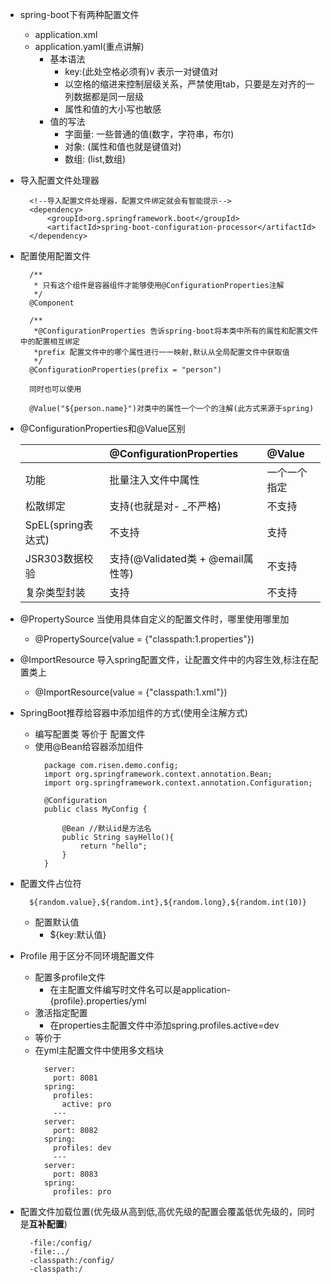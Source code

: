 - spring-boot下有两种配置文件
  - application.xml
  - application.yaml(重点讲解)
    - 基本语法
      - key:(此处空格必须有)v 表示一对键值对
      - 以空格的缩进来控制层级关系，严禁使用tab，只要是左对齐的一列数据都是同一层级
      - 属性和值的大小写也敏感
    - 值的写法
      - 字面量: 一些普通的值(数字，字符串，布尔)
      - 对象: (属性和值也就是键值对)
      - 数组: (list,数组)

- 导入配置文件处理器
  ```
    <!--导入配置文件处理器，配置文件绑定就会有智能提示-->
    <dependency>
        <groupId>org.springframework.boot</groupId>
        <artifactId>spring-boot-configuration-processor</artifactId>
    </dependency>
  ```


- 配置使用配置文件
  ```
    /**
     * 只有这个组件是容器组件才能够使用@ConfigurationProperties注解
     */
    @Component

    /**
     *@ConfigurationProperties 告诉spring-boot将本类中所有的属性和配置文件中的配置相互绑定
     *prefix 配置文件中的哪个属性进行一一映射,默认从全局配置文件中获取值
     */
    @ConfigurationProperties(prefix = "person")

    同时也可以使用

    @Value("${person.name}")对类中的属性一个一个的注解(此方式来源于spring)
  ```

- @ConfigurationProperties和@Value区别

  ||@ConfigurationProperties|@Value|
  |:---|:---|:---|
  |功能|批量注入文件中属性|一个一个指定|
  |松散绑定|支持(也就是对- \_不严格)|不支持|
  |SpEL(spring表达式)|不支持|支持|
  |JSR303数据校验|支持(@Validated类 + @email属性等)|不支持|
  |复杂类型封装|支持|不支持|

- @PropertySource 当使用具体自定义的配置文件时，哪里使用哪里加
  - @PropertySource(value = {"classpath:1.properties"})

- @ImportResource 导入spring配置文件，让配置文件中的内容生效,标注在配置类上
  - @ImportResource(value = {"classpath:1.xml"})

- SpringBoot推荐给容器中添加组件的方式(使用全注解方式)
  - 编写配置类 等价于 配置文件
  - 使用@Bean给容器添加组件
    ```
      package com.risen.demo.config;
      import org.springframework.context.annotation.Bean;
      import org.springframework.context.annotation.Configuration;

      @Configuration
      public class MyConfig {

          @Bean //默认id是方法名
          public String sayHello(){
              return "hello";
          }
      }
    ```
- 配置文件占位符
  ```
    ${random.value},${random.int},${random.long},${random.int(10)}
  ```
  - 配置默认值
    - ${key:默认值}

- Profile 用于区分不同环境配置文件
  - 配置多profile文件
    - 在主配置文件编写时文件名可以是application-{profile}.properties/yml
  - 激活指定配置
    - 在properties主配置文件中添加spring.profiles.active=dev
  - 等价于
  - 在yml主配置文件中使用多文档块
    ```
      server:
        port: 8081
      spring:
        profiles:
          active: pro
        ---
      server:
        port: 8082
      spring:
        profiles: dev
        ---
      server:
        port: 8083
      spring:
        profiles: pro
    ```

- 配置文件加载位置(优先级从高到低,高优先级的配置会覆盖低优先级的，同时是**互补配置**)
  ```
    -file:/config/
    -file:../
    -classpath:/config/
    -classpath:/
  ```
